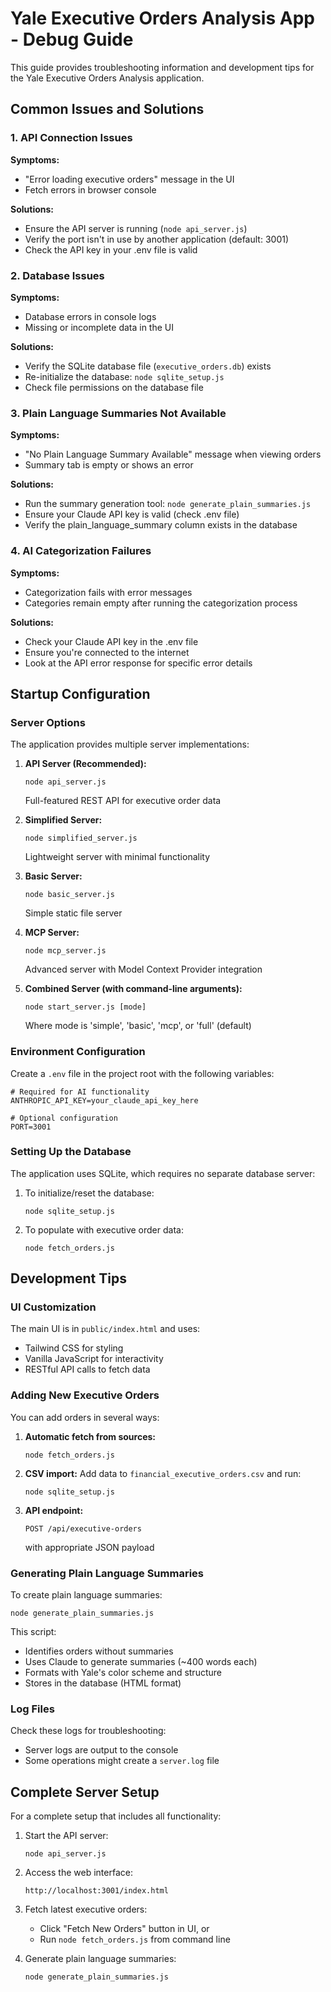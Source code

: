 # Yale Executive Orders Analysis App - Debug Guide

This guide provides troubleshooting information and development tips for the Yale Executive Orders Analysis application.

## Common Issues and Solutions

### 1. API Connection Issues

**Symptoms:** 
- "Error loading executive orders" message in the UI
- Fetch errors in browser console

**Solutions:**
- Ensure the API server is running (`node api_server.js`)
- Verify the port isn't in use by another application (default: 3001)
- Check the API key in your .env file is valid

### 2. Database Issues

**Symptoms:**
- Database errors in console logs
- Missing or incomplete data in the UI

**Solutions:**
- Verify the SQLite database file (`executive_orders.db`) exists
- Re-initialize the database: `node sqlite_setup.js`
- Check file permissions on the database file

### 3. Plain Language Summaries Not Available

**Symptoms:**
- "No Plain Language Summary Available" message when viewing orders
- Summary tab is empty or shows an error

**Solutions:**
- Run the summary generation tool: `node generate_plain_summaries.js`
- Ensure your Claude API key is valid (check .env file)
- Verify the plain_language_summary column exists in the database

### 4. AI Categorization Failures

**Symptoms:**
- Categorization fails with error messages
- Categories remain empty after running the categorization process

**Solutions:**
- Check your Claude API key in the .env file
- Ensure you're connected to the internet
- Look at the API error response for specific error details

## Startup Configuration

### Server Options

The application provides multiple server implementations:

1. **API Server (Recommended):**
   ```
   node api_server.js
   ```
   Full-featured REST API for executive order data

2. **Simplified Server:**
   ```
   node simplified_server.js
   ```
   Lightweight server with minimal functionality

3. **Basic Server:**
   ```
   node basic_server.js
   ```
   Simple static file server

4. **MCP Server:**
   ```
   node mcp_server.js
   ```
   Advanced server with Model Context Provider integration

5. **Combined Server (with command-line arguments):**
   ```
   node start_server.js [mode]
   ```
   Where mode is 'simple', 'basic', 'mcp', or 'full' (default)

### Environment Configuration

Create a `.env` file in the project root with the following variables:

```
# Required for AI functionality
ANTHROPIC_API_KEY=your_claude_api_key_here

# Optional configuration
PORT=3001
```

### Setting Up the Database

The application uses SQLite, which requires no separate database server:

1. To initialize/reset the database:
   ```
   node sqlite_setup.js
   ```

2. To populate with executive order data:
   ```
   node fetch_orders.js
   ```

## Development Tips

### UI Customization

The main UI is in `public/index.html` and uses:
- Tailwind CSS for styling
- Vanilla JavaScript for interactivity
- RESTful API calls to fetch data

### Adding New Executive Orders

You can add orders in several ways:

1. **Automatic fetch from sources:**
   ```
   node fetch_orders.js
   ```

2. **CSV import:**
   Add data to `financial_executive_orders.csv` and run:
   ```
   node sqlite_setup.js
   ```

3. **API endpoint:**
   ```
   POST /api/executive-orders
   ```
   with appropriate JSON payload

### Generating Plain Language Summaries

To create plain language summaries:

```
node generate_plain_summaries.js
```

This script:
- Identifies orders without summaries
- Uses Claude to generate summaries (~400 words each)
- Formats with Yale's color scheme and structure
- Stores in the database (HTML format)

### Log Files

Check these logs for troubleshooting:
- Server logs are output to the console
- Some operations might create a `server.log` file

## Complete Server Setup

For a complete setup that includes all functionality:

1. Start the API server:
   ```
   node api_server.js
   ```

2. Access the web interface:
   ```
   http://localhost:3001/index.html
   ```

3. Fetch latest executive orders:
   - Click "Fetch New Orders" button in UI, or
   - Run `node fetch_orders.js` from command line

4. Generate plain language summaries:
   ```
   node generate_plain_summaries.js
   ```